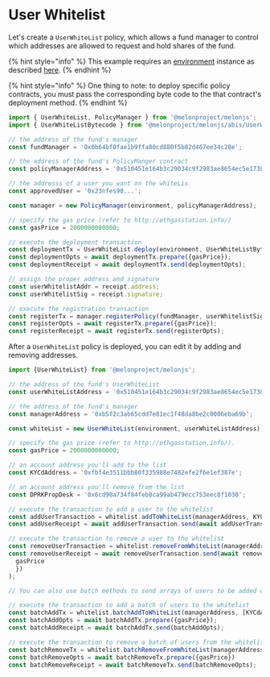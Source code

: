 # User Whitelist

Let's create a `UserWhiteList` policy, which allows a fund manager to control which addresses are allowed to request and hold shares of the fund.

{% hint style="info" %}
This example requires an [environment](../../building-blocks/environment/) instance as described [here](../../building-blocks/environment/).
{% endhint %}

{% hint style="info" %}
One thing to note: to deploy specific policy contracts, you must pass the corresponding byte code to the that contract's deployment method.
{% endhint %}

```javascript
import { UserWhiteList, PolicyManager } from '@melonproject/melonjs';
import { UserWhiteListBytecode } from '@melonproject/melonjs/abis/UserWhitelist.bin';

// the address of the fund's manager 
const fundManager = '0x0b64bf0fae1b9ffa80cd880f5b82d467ee34c28e'; 

// the address of the fund's PolicyManger contract
const policyManagerAddress = '0x510451e164b3c29034c9f2983ae8654ec5e1738f'; 

// the addresss of a user you want on the whiteLis
const approvedUser = '0x23nfes98...'; 

const manager = new PolicyManager(environment, policyManagerAddress);

// specify the gas price (refer to http://ethgasstation.info/)
const gasPrice = 2000000000000; 

// execute the deployment transaction
const deploymentTx = UserWhiteList.deploy(environment, UserWhiteListBytecode, fundManager, tolerance);
const deploymentOpts = await deploymentTx.prepare({gasPrice});
const deploymentReceipt = await deploymentTx.send(deploymentOpts);

// assign the proper address and signature
const userWhitelistAddr = receipt.address;
const userWhitelistSig = receipt.signature;    

// execute the registration transaction
const registerTx = manager.registerPolicy(fundManager, userWhitelistSig, userWhitelistAddr)
const registerOpts = await registerTx.prepare({gasPrice});
const registerReceipt = await registerTx.send(registerOpts);
```

After a `UserWhiteList` policy is deployed, you can edit it by adding and removing addresses.

```javascript
import {UserWhiteList} from '@melonproject/melonjs';

// the address of the fund's UserWhiteList
const userWhiteListAddress = '0x510451e164b3c29034c9f2983ae8654ec5e1738f'; 

// the address of the fund's manager
const managerAddress = '0xb5f2c3ab65cdd7e81ec1f48da8be2c0006eba69b'; 

const whiteList = new UserWhiteList(environment, userWhiteListAddress)

// specify the gas price (refer to http://ethgasstation.info/).
const gasPrice = 2000000000000; 

// an account address you'll add to the list
const KYCdAddress = '0xfbf4e3511bbb80f335988e7482efe2f6e1ef387e';

// an account address you'll remove from the list
const DPRKPropDesk = '0x6cd90a734f84feb8ca99ab479ecc753eec8f1030'; 

// execute the transaction to add a user to the whitelist
const addUserTransaction = whitelist.addToWhiteList(managerAddress, KYCdAddress);
const addUserReceipt = await addUserTransaction.send(await addUserTransaction.prepare({gasPrice}));

// execute the transaction to remove a user to the whitelist
const removeUserTransaction = whitelist.removeFromWhiteList(managerAddress, DPRKPropDesk);
const removeUserReceipt = await removeUserTransaction.send(await removeUserTransaction.prepare({
  gasPrice
  })
);

// You can also use batch methods to send arrays of users to be added or removed

// execute the transaction to add a batch of users to the whitelist
const batchAddTx = whitelist.batchAddToWhiteList(managerAddress, [KYCdAddress, another address, another address, another address]);
const batchAddOpts = await batchAddTx.prepare({gasPrice});
const batchAddReceipt = await batchAddTx.send(batchAddOpts);

// execute the transaction to remove a batch of users from the whitelist
const batchRemoveTx = whitelist.batchRemoveFromWhiteList(managerAddress, [DPRKPropDesk, moreAddresses, OFAC, etc]);
const batchRemoveOpts = await batchRemoveTx.prepare({gasPrice})
const batchRemoveReceipt = await batchRemoveTx.send(batchRemoveOpts);
```

